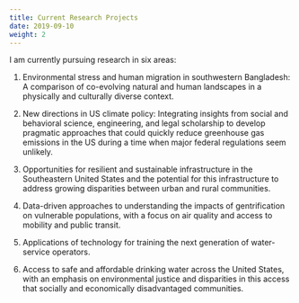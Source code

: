 ```yaml
---
title: Current Research Projects
date: 2019-09-10
weight: 2
---
```

I am currently pursuing research in six areas:

1. Environmental stress and human migration in southwestern Bangladesh: 
   A comparison of co-evolving natural and human landscapes in a physically 
   and culturally diverse context.

1. New directions in US climate policy: Integrating insights from social and 
   behavioral science, engineering, and legal scholarship to develop pragmatic 
   approaches that could quickly reduce greenhouse gas emissions in the US 
   during a time when major federal regulations seem unlikely.

1. Opportunities for resilient and sustainable infrastructure in the 
   Southeastern United States and the potential for this infrastructure to 
   address growing disparities between urban and rural communities.

1. Data-driven approaches to understanding the impacts of gentrification on 
   vulnerable populations, with a focus on air quality and access to mobility 
   and public transit.

1. Applications of technology for training the next generation of water-service
   operators.

1. Access to safe and affordable drinking water across the United States,
   with an emphasis on environmental justice and disparities in this access
   that socially and economically disadvantaged communities.
